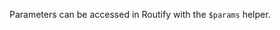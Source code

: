 <script>
    import { resolveNode } from '@roxi/routify'
    import FilesViewer from '#cmp/FilesViewer.svelte'
    import Example from '#cmp/Example.svelte'
</script>

Parameters can be accessed in Routify with the `$params` helper. 

<Example path="../example" title="Parameters example" />
